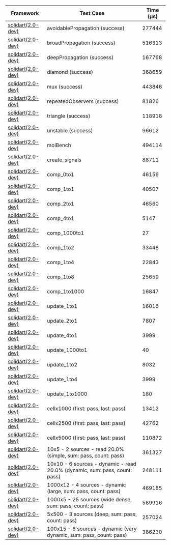 | Framework | Test Case | Time (μs) |
| --- | --- | --- |
| [solidart(2.0-dev)](https://github.com/nank1ro/solidart/tree/dev) | avoidablePropagation (success) | 277444 |
| [solidart(2.0-dev)](https://github.com/nank1ro/solidart/tree/dev) | broadPropagation (success) | 516313 |
| [solidart(2.0-dev)](https://github.com/nank1ro/solidart/tree/dev) | deepPropagation (success) | 167768 |
| [solidart(2.0-dev)](https://github.com/nank1ro/solidart/tree/dev) | diamond (success) | 368659 |
| [solidart(2.0-dev)](https://github.com/nank1ro/solidart/tree/dev) | mux (success) | 443846 |
| [solidart(2.0-dev)](https://github.com/nank1ro/solidart/tree/dev) | repeatedObservers (success) | 81826 |
| [solidart(2.0-dev)](https://github.com/nank1ro/solidart/tree/dev) | triangle (success) | 118918 |
| [solidart(2.0-dev)](https://github.com/nank1ro/solidart/tree/dev) | unstable (success) | 96612 |
| [solidart(2.0-dev)](https://github.com/nank1ro/solidart/tree/dev) | molBench | 494114 |
| [solidart(2.0-dev)](https://github.com/nank1ro/solidart/tree/dev) | create_signals | 88711 |
| [solidart(2.0-dev)](https://github.com/nank1ro/solidart/tree/dev) | comp_0to1 | 46156 |
| [solidart(2.0-dev)](https://github.com/nank1ro/solidart/tree/dev) | comp_1to1 | 40507 |
| [solidart(2.0-dev)](https://github.com/nank1ro/solidart/tree/dev) | comp_2to1 | 46560 |
| [solidart(2.0-dev)](https://github.com/nank1ro/solidart/tree/dev) | comp_4to1 | 5147 |
| [solidart(2.0-dev)](https://github.com/nank1ro/solidart/tree/dev) | comp_1000to1 | 27 |
| [solidart(2.0-dev)](https://github.com/nank1ro/solidart/tree/dev) | comp_1to2 | 33448 |
| [solidart(2.0-dev)](https://github.com/nank1ro/solidart/tree/dev) | comp_1to4 | 22843 |
| [solidart(2.0-dev)](https://github.com/nank1ro/solidart/tree/dev) | comp_1to8 | 25659 |
| [solidart(2.0-dev)](https://github.com/nank1ro/solidart/tree/dev) | comp_1to1000 | 16847 |
| [solidart(2.0-dev)](https://github.com/nank1ro/solidart/tree/dev) | update_1to1 | 16016 |
| [solidart(2.0-dev)](https://github.com/nank1ro/solidart/tree/dev) | update_2to1 | 7807 |
| [solidart(2.0-dev)](https://github.com/nank1ro/solidart/tree/dev) | update_4to1 | 3999 |
| [solidart(2.0-dev)](https://github.com/nank1ro/solidart/tree/dev) | update_1000to1 | 40 |
| [solidart(2.0-dev)](https://github.com/nank1ro/solidart/tree/dev) | update_1to2 | 8032 |
| [solidart(2.0-dev)](https://github.com/nank1ro/solidart/tree/dev) | update_1to4 | 3999 |
| [solidart(2.0-dev)](https://github.com/nank1ro/solidart/tree/dev) | update_1to1000 | 180 |
| [solidart(2.0-dev)](https://github.com/nank1ro/solidart/tree/dev) | cellx1000 (first: pass, last: pass) | 13412 |
| [solidart(2.0-dev)](https://github.com/nank1ro/solidart/tree/dev) | cellx2500 (first: pass, last: pass) | 42762 |
| [solidart(2.0-dev)](https://github.com/nank1ro/solidart/tree/dev) | cellx5000 (first: pass, last: pass) | 110872 |
| [solidart(2.0-dev)](https://github.com/nank1ro/solidart/tree/dev) | 10x5 - 2 sources - read 20.0% (simple, sum: pass, count: pass) | 361327 |
| [solidart(2.0-dev)](https://github.com/nank1ro/solidart/tree/dev) | 10x10 - 6 sources - dynamic - read 20.0% (dynamic, sum: pass, count: pass) | 248111 |
| [solidart(2.0-dev)](https://github.com/nank1ro/solidart/tree/dev) | 1000x12 - 4 sources - dynamic (large, sum: pass, count: pass) | 469185 |
| [solidart(2.0-dev)](https://github.com/nank1ro/solidart/tree/dev) | 1000x5 - 25 sources (wide dense, sum: pass, count: pass) | 589916 |
| [solidart(2.0-dev)](https://github.com/nank1ro/solidart/tree/dev) | 5x500 - 3 sources (deep, sum: pass, count: pass) | 257024 |
| [solidart(2.0-dev)](https://github.com/nank1ro/solidart/tree/dev) | 100x15 - 6 sources - dynamic (very dynamic, sum: pass, count: pass) | 386230 |
